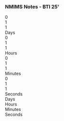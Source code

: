 ### NMIMS Notes - BTI 25'


  <div class="page-container">
    <!-- <div class="page home" data-title="Home" data-subtitle="index.md"></div> -->
    <div class="page mobile-computing" data-title="Mobile Computing" data-subtitle="mc-m2.md" data-link="https://rishikeshvadodaria.github.io/mkdocs/mc-m2/"></div>
    <div class="page computer-vision" data-title="Computer Vision" data-subtitle="cv-m2.md"></div>
    <div class="page rpa" data-title="RPA" data-subtitle="rpa-m2.md"></div>
    <div class="page rpa-formulas" data-title="RPA Formulas" data-subtitle="rpa-m2-formula.md"></div>
  </div>
  <script>
    document.addEventListener('DOMContentLoaded', () => {
      const pages = document.querySelectorAll('.page');
      pages.forEach(page => {
        page.addEventListener('click', (e) => {
          const link = page.getAttribute('data-link');
          console.log('Clicked page with link:', link); // Debug log
          if (link) {
            window.location.href = link;
          } else {
            console.log('No link attribute found for this page');
          }
        });
      });
    });
  </script>

  <div class="flip-clock">
    <div class="flip-clock__piece">
      <div class="flip-clock__card">
        <div class="card__top">0</div>
        <div class="card__bottom">1</div>
        <div class="card__back">
          <div class="card__bottom">1</div>
        </div>
      </div>
      <span class="flip-clock__slot">Days</span>
    </div>
    <div class="flip-clock__piece">
      <div class="flip-clock__card">
        <div class="card__top">0</div>
        <div class="card__bottom">1</div>
        <div class="card__back">
          <div class="card__bottom">1</div>
        </div>
      </div>
      <span class="flip-clock__slot">Hours</span>
    </div>
    <div class="flip-clock__piece">
      <div class="flip-clock__card">
        <div class="card__top">0</div>
        <div class="card__bottom">1</div>
        <div class="card__back">
          <div class="card__bottom">1</div>
        </div>
      </div>
      <span class="flip-clock__slot">Minutes</span>
    </div>
    <div class="flip-clock__piece">
      <div class="flip-clock__card">
        <div class="card__top">0</div>
        <div class="card__bottom">1</div>
        <div class="card__back">
          <div class="card__bottom">1</div>
        </div>
      </div>
      <span class="flip-clock__slot">Seconds</span>
    </div>
  </div>

  <div class="flip-clock">
    <div class="flip-clock__piece">
      <div class="flip-clock__card">
        <div class="card__top"></div>
        <div class="card__bottom"></div>
        <div class="card__back">
          <div class="card__bottom"></div>
        </div>
      </div>
      <span class="flip-clock__slot">Days</span>
    </div>
    <div class="flip-clock__piece">
      <div class="flip-clock__card">
        <div class="card__top"></div>
        <div class="card__bottom"></div>
        <div class="card__back">
          <div class="card__bottom"></div>
        </div>
      </div>
      <span class="flip-clock__slot">Hours</span>
    </div>
    <div class="flip-clock__piece">
      <div class="flip-clock__card">
        <div class="card__top"></div>
        <div class="card__bottom"></div>
        <div class="card__back">
          <div class="card__bottom"></div>
        </div>
      </div>
      <span class="flip-clock__slot">Minutes</span>
    </div>
    <div class="flip-clock__piece">
      <div class="flip-clock__card">
        <div class="card__top"></div>
        <div class="card__bottom"></div>
        <div class="card__back">
          <div class="card__bottom"></div>
        </div>
      </div>
      <span class="flip-clock__slot">Seconds</span>
    </div>
  </div>
  <script src="flip-clock.js"></script>


<div class="wrapper">
  <div class="items">
    <div class="item" tabindex="0" style="background-image: url('images/astro-horse.jpg');"></div>
    <div class="item" tabindex="0" style="background-image: url('images/blackhole.jpeg')"></div>
    <div class="item" tabindex="0" style="background-image: url('images/cat.jpg')"></div>
    <div class="item" tabindex="0" style="background-image: url('images/lp.jpg')"></div>
    <div class="item" tabindex="0" style="background-image: url('images/jaipur.jpg')"></div>
    <div class="item" tabindex="0" style="background-image: url('images/rb.png')"></div>
    <div class="item" tabindex="0" style="background-image: url('images/texture.jpg')"></div>
    <div class="item" tabindex="0" style="background-image: url('images/texture.jpg')"></div>
    <div class="item" tabindex="0" style="background-image: url('images/texture.jpg')"></div>
    <div class="item" tabindex="0" style="background-image: url('images/texture.jpg')"></div>
    <div class="item" tabindex="0" style="background-image: url('images/texture.jpg')"></div>
    <div class="item" tabindex="0" style="background-image: url('images/texture.jpg')"></div>
      
</div>
      
</div>
